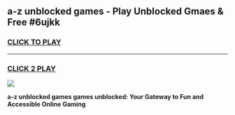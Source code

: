 
## a-z unblocked games - Play Unblocked Gmaes & Free #6ujkk
<h3>
<a href="https://premium.freeplayer.one?title=a-z_unblocked_games&ref=01M">CLICK TO PLAY</a></h3>
<hr>

<h3>
<a href="https://premium.freeplayer.one?title=a-z_unblocked_games&ref=01M">CLICK 2 PLAY</a>
  
</h3>

<a href="https://premium.freeplayer.one?title=a-z_unblocked_games&ref=01M"><img src="https://clearcache.store/games.png"></a>


**a-z unblocked games games unblocked: Your Gateway to Fun and Accessible Online Gaming**
